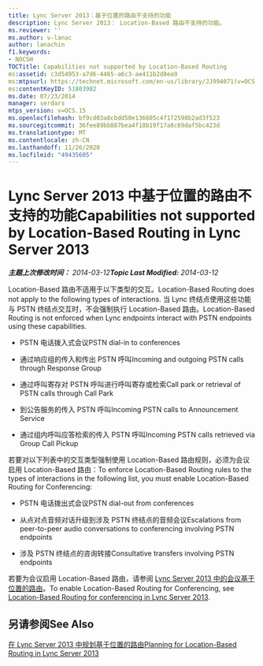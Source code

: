 ```yaml
---
title: Lync Server 2013：基于位置的路由不支持的功能
description: Lync Server 2013： Location-Based 路由不支持的功能。
ms.reviewer: ''
ms.author: v-lanac
author: lanachin
f1.keywords:
- NOCSH
TOCTitle: Capabilities not supported by Location-Based Routing
ms:assetid: c3d54953-a7d6-4465-a6c3-ae411b2d8ea9
ms:mtpsurl: https://technet.microsoft.com/en-us/library/JJ994071(v=OCS.15)
ms:contentKeyID: 51803982
ms.date: 07/23/2014
manager: serdars
mtps_version: v=OCS.15
ms.openlocfilehash: bf9cd03a8cbdd50e136605c4f172598b2ad3f523
ms.sourcegitcommit: 36fee89bb887bea4f18b19f17a8c69daf5bc423d
ms.translationtype: MT
ms.contentlocale: zh-CN
ms.lasthandoff: 11/26/2020
ms.locfileid: "49435605"
---
```

# <a name="capabilities-not-supported-by-location-based-routing-in-lync-server-2013"></a><span data-ttu-id="76bfd-103">Lync Server 2013 中基于位置的路由不支持的功能</span><span class="sxs-lookup"><span data-stu-id="76bfd-103">Capabilities not supported by Location-Based Routing in Lync Server 2013</span></span>

<div data-xmlns="http://www.w3.org/1999/xhtml">

<div class="topic" data-xmlns="http://www.w3.org/1999/xhtml" data-msxsl="urn:schemas-microsoft-com:xslt" data-cs="https://msdn.microsoft.com/">

<div data-asp="https://msdn2.microsoft.com/asp">



</div>

<div id="mainSection">

<div id="mainBody"><span data-ttu-id="76bfd-104">

<span> </span></span><span class="sxs-lookup"><span data-stu-id="76bfd-104">

<span> </span></span></span>

<span data-ttu-id="76bfd-105">_**主题上次修改时间：** 2014-03-12_</span><span class="sxs-lookup"><span data-stu-id="76bfd-105">_**Topic Last Modified:** 2014-03-12_</span></span>

<span data-ttu-id="76bfd-106">Location-Based 路由不适用于以下类型的交互。</span><span class="sxs-lookup"><span data-stu-id="76bfd-106">Location-Based Routing does not apply to the following types of interactions.</span></span> <span data-ttu-id="76bfd-107">当 Lync 终结点使用这些功能与 PSTN 终结点交互时，不会强制执行 Location-Based 路由。</span><span class="sxs-lookup"><span data-stu-id="76bfd-107">Location-Based Routing is not enforced when Lync endpoints interact with PSTN endpoints using these capabilities.</span></span>

  - <span data-ttu-id="76bfd-108">PSTN 电话拨入式会议</span><span class="sxs-lookup"><span data-stu-id="76bfd-108">PSTN dial-in to conferences</span></span>

  - <span data-ttu-id="76bfd-109">通过响应组的传入和传出 PSTN 呼叫</span><span class="sxs-lookup"><span data-stu-id="76bfd-109">Incoming and outgoing PSTN calls through Response Group</span></span>

  - <span data-ttu-id="76bfd-110">通过呼叫寄存对 PSTN 呼叫进行呼叫寄存或检索</span><span class="sxs-lookup"><span data-stu-id="76bfd-110">Call park or retrieval of PSTN calls through Call Park</span></span>

  - <span data-ttu-id="76bfd-111">到公告服务的传入 PSTN 呼叫</span><span class="sxs-lookup"><span data-stu-id="76bfd-111">Incoming PSTN calls to Announcement Service</span></span>

  - <span data-ttu-id="76bfd-112">通过组内呼叫应答检索的传入 PSTN 呼叫</span><span class="sxs-lookup"><span data-stu-id="76bfd-112">Incoming PSTN calls retrieved via Group Call Pickup</span></span>

<span data-ttu-id="76bfd-113">若要对以下列表中的交互类型强制使用 Location-Based 路由规则，必须为会议启用 Location-Based 路由：</span><span class="sxs-lookup"><span data-stu-id="76bfd-113">To enforce Location-Based Routing rules to the types of interactions in the following list, you must enable Location-Based Routing for Conferencing:</span></span>

  - <span data-ttu-id="76bfd-114">PSTN 电话拨出式会议</span><span class="sxs-lookup"><span data-stu-id="76bfd-114">PSTN dial-out from conferences</span></span>

  - <span data-ttu-id="76bfd-115">从点对点音频对话升级到涉及 PSTN 终结点的音频会议</span><span class="sxs-lookup"><span data-stu-id="76bfd-115">Escalations from peer-to-peer audio conversations to conferencing involving PSTN endpoints</span></span>

  - <span data-ttu-id="76bfd-116">涉及 PSTN 终结点的咨询转接</span><span class="sxs-lookup"><span data-stu-id="76bfd-116">Consultative transfers involving PSTN endpoints</span></span>

<span data-ttu-id="76bfd-117">若要为会议启用 Location-Based 路由，请参阅 [Lync Server 2013 中的会议基于位置的路由](lync-server-2013-location-based-routing-for-conferencing.md)。</span><span class="sxs-lookup"><span data-stu-id="76bfd-117">To enable Location-Based Routing for Conferencing, see [Location-Based Routing for conferencing in Lync Server 2013](lync-server-2013-location-based-routing-for-conferencing.md).</span></span>

<div>

## <a name="see-also"></a><span data-ttu-id="76bfd-118">另请参阅</span><span class="sxs-lookup"><span data-stu-id="76bfd-118">See Also</span></span>


[<span data-ttu-id="76bfd-119">在 Lync Server 2013 中规划基于位置的路由</span><span class="sxs-lookup"><span data-stu-id="76bfd-119">Planning for Location-Based Routing in Lync Server 2013</span></span>](lync-server-2013-planning-for-location-based-routing.md)  
  

<span data-ttu-id="76bfd-120"></div>

</div>

<span> </span>

</div>

</div>

</span><span class="sxs-lookup"><span data-stu-id="76bfd-120"></div>

</div>

<span> </span>

</div>

</div>

</span></span></div>

